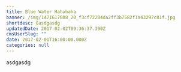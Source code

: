 ```yaml
---
title: Blue Water Hahahaha
banner: /img/1471617088_20_f3cf72204da2ff3b7582f1a43297c81f.jpg
shortdesc: Gasdgasdg
updatedDate: 2017-02-02T09:36:37.390Z
cmsUserSlug: ""
date: 2017-02-01T16:00:00.000Z
categories: null
---
```


asdgasdg

